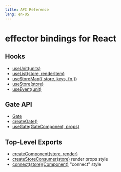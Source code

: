 ```yaml
---
title: API Reference
lang: en-US
---
```


# effector bindings for React

## Hooks

- [useUnit(units)](./useUnit.md)
- [useList(store, renderItem)](./useList.md)
- [useStoreMap({ store, keys, fn })](./useStoreMap.md)
- [useStore(store)](./useStore.md)
- [useEvent(unit)](./useEvent.md)

## Gate API

- [Gate](./Gate.md)
- [createGate()](./createGate.md)
- [useGate(GateComponent, props)](./useGate.md)

## Top-Level Exports

- [createComponent(store, render)](./createComponent.md)
- [createStoreConsumer(store)](./createStoreConsumer.md) render props style
- [connect(store)(Component)](./connect.md) "connect" style
